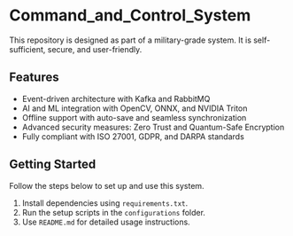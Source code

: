 
# Command_and_Control_System
This repository is designed as part of a military-grade system. It is self-sufficient, secure, and user-friendly.
## Features
- Event-driven architecture with Kafka and RabbitMQ
- AI and ML integration with OpenCV, ONNX, and NVIDIA Triton
- Offline support with auto-save and seamless synchronization
- Advanced security measures: Zero Trust and Quantum-Safe Encryption
- Fully compliant with ISO 27001, GDPR, and DARPA standards
## Getting Started
Follow the steps below to set up and use this system.
1. Install dependencies using `requirements.txt`.
2. Run the setup scripts in the `configurations` folder.
3. Use `README.md` for detailed usage instructions.
